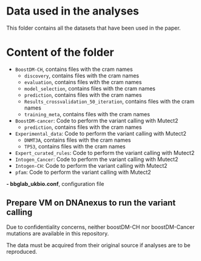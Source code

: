 # Data used in the analyses

This folder contains all the datasets that have been used in the paper.


# Content of the folder
- ```BoostDM-CH```, contains files with the cram names
    - ```discovery```, contains files with the cram names
    - ```evaluation```, contains files with the cram names
    - ```model_selection```, contains files with the cram names
    - ```prediction```, contains files with the cram names
    - ```Results_crossvalidation_50_iteration```, contains files with the cram names
    - ```training_meta```, contains files with the cram names
- ```BoostDM-cancer```: Code to perform the variant calling with Mutect2
    - ```prediction```, contains files with the cram names
- ```Experimental_data```: Code to perform the variant calling with Mutect2
    - ```DNMT3A```, contains files with the cram names
    - ```TP53```, contains files with the cram names
- ```Expert_curated_rules```: Code to perform the variant calling with Mutect2
- ```Intogen_Cancer```: Code to perform the variant calling with Mutect2
- ```Intogen-CH```: Code to perform the variant calling with Mutect2
- ```pfam```: Code to perform the variant calling with Mutect2



**- bbglab_ukbio.conf**, configuration file



## Prepare VM on DNAnexus to run the variant calling

Due to confidentiality concerns, neither boostDM-CH nor boostDM-Cancer mutations are available in this repository.


The data must be acquired from their original source if analyses are to be reproduced.